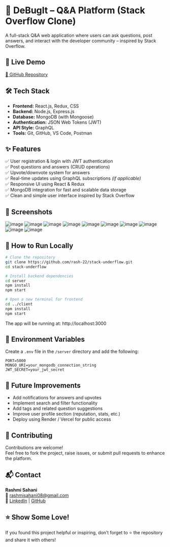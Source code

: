 # 🧠 DeBugIt – Q&A Platform (Stack Overflow Clone)

A full-stack Q&A web application where users can ask questions, post answers, and interact with the developer community – inspired by Stack Overflow.

## 🚀 Live Demo  
[📂 GitHub Repository](https://github.com/rash-22/stack-underflow)

## 🛠️ Tech Stack

- **Frontend:** React.js, Redux, CSS  
- **Backend:** Node.js, Express.js  
- **Database:** MongoDB (with Mongoose)  
- **Authentication:** JSON Web Tokens (JWT)  
- **API Style:** GraphQL  
- **Tools:** Git, GitHub, VS Code, Postman

## ✨ Features

✅ User registration & login with JWT authentication  
✅ Post questions and answers (CRUD operations)  
✅ Upvote/downvote system for answers  
✅ Real-time updates using GraphQL subscriptions *(if applicable)*  
✅ Responsive UI using React & Redux  
✅ MongoDB integration for fast and scalable data storage  
✅ Clean and simple user interface inspired by Stack Overflow


## 📸 Screenshots
![image](https://github.com/user-attachments/assets/4558b996-c251-4ba0-95db-3449b18c8c6b)
![image](https://github.com/user-attachments/assets/2aada28d-bad9-4012-8841-e39075250974)
![image](https://github.com/user-attachments/assets/5f8f4ba6-239d-4c4e-919b-c58f339cda77)
![image](https://github.com/user-attachments/assets/aa9c604d-84d4-4b98-a2ff-b2b3b7146540)
![image](https://github.com/user-attachments/assets/8c30bdbe-52e1-494f-9966-f9278eb8d2f3)
![image](https://github.com/user-attachments/assets/87e3cf90-dd29-42ce-a8d1-e25e1b211b50)
![image](https://github.com/user-attachments/assets/d38da47b-5c50-49eb-a9f4-e86eddabc47d)
![image](https://github.com/user-attachments/assets/dca1e2e5-4241-48a4-b995-d489d9b3c240)
![image](https://github.com/user-attachments/assets/6b8eb4c3-fdac-4183-982e-d7952a8b24aa)
![image](https://github.com/user-attachments/assets/71e91e93-6097-4ac1-9999-15cc5062575b)



## 🔧 How to Run Locally

```bash
# Clone the repository
git clone https://github.com/rash-22/stack-underflow.git
cd stack-underflow

# Install backend dependencies
cd server
npm install
npm start

# Open a new terminal for frontend
cd ../client
npm install
npm start
```

The app will be running at: http://localhost:3000

## 🔐 Environment Variables

Create a `.env` file in the `/server` directory and add the following:

```env
PORT=5000
MONGO_URI=your_mongodb_connection_string
JWT_SECRET=your_jwt_secret
```

## 📌 Future Improvements

- Add notifications for answers and upvotes  
- Implement search and filter functionality  
- Add tags and related question suggestions  
- Improve user profile section (reputation, stats, etc.)  
- Deploy using Render / Vercel for public access

## 🤝 Contributing

Contributions are welcome!  
Feel free to fork the project, raise issues, or submit pull requests to enhance the platform.

## 📬 Contact

**Rashmi Sahani**  
📧 rashmisahani08@gmail.com  
🔗 [LinkedIn](https://www.linkedin.com/in/rashmi-sahani) | [GitHub](https://github.com/rash-22)

## ⭐ Show Some Love!

If you found this project helpful or inspiring, don’t forget to ⭐ the repository and share it with others!


